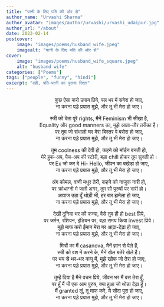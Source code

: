 ```yaml
---
title: "पत्नी के लिए पति की ओर से"
author_name: "Urvashi Sharma"
author_avatar: "images/author/urvashi/urvashi_udaipur.jpg"
author_url: "/about"
date: 2023-02-14
postcover:
    image: "images/poems/husband_wife.jpeg"
    imagealt: "पत्नी के लिए पति की ओर से"
cover:
    image: "images/poems/husband_wife_square.jpeg"
    alt: "husband wife"
categories: ["Poems"]
tags: ["people", "funny", "hindi"]
excerpt: "वही, पति-पत्नी का पुराना रिश्ता"
---
```

<center>

कुछ ऐसा करो उपाय प्रिये, पल भर में सवेरा हो जाए,<br>
ना करना पड़े प्रयास मुझे, और तू भी मेरा हो जाए।

स्त्री को देता पूरे rights, मैनें Feminism भी सीखा है,<br>
Equality और good manners का, मुझे आता-तौर तरीका है।<br> 
पर तुम जो संभालो घर मेरा बिस्तर पे बसेरा हो जाए,<br>
ना करना पड़े प्रयास मुझे, और तू भी मेरा हो जाए।

तुम coolness की देवी हो, कहने को मॉर्डन बनती हो,<br>
मेरे हुक-अप, पैच-अप की स्टोरी, बड़ा chill होकर तुम सुनती हो।<br>
पर Ex जो कर दे Hi- Hello, जीवन का बखेडा हो जाए,<br>
ना करना पड़े प्रयास मुझे, और तू भी मेरा हो जाए।

अंग कोमल, वाणी मधुर तेरी, कहने को नाजुक नारी हो,<br>
पर क्रोधाग्नी मे जली अगर, तुम सौ पुरुषों पर भारी हो।<br>
आवाज उठा दूँ थोड़ी भी, हर बार झमेला हो जाए,<br> 
ना करना पड़े प्रयास मुझे, और तू भी मेरा हो जाए।

देखी दुनिया भर की कन्या, वैसे तुम ही हो best प्रिये,<br>
पर जर्मन, रशियन, इंडियन पर, बड़ा समय किया invest प्रिये।<br>
मुझे माफ करो ईमान मेरा गर आढ़ा-टेढ़ा हो जाए,<br> 
ना करना पड़े प्रयास मुझे, और तू भी मेरा हो जाए।

मित्रों का मैं casanova, मैनें ज्ञान से पेले हैं,<br> 
स्त्री को वश में करने के, मैनें खेल बतेरे खेले हैं।<br> 
पर भय से थर-थर कांपू मैं, मुझे खौफ जो तेरा हो जाए,<br> 
ना करना पड़े प्रयास मुझे, और तू भी मेरा हो जाए। 

तुम्हें दिया है मैने वचन प्रिये, जीवन भर मैं बस तेरा हूँ,<br> 
पर हूँ मैं भी एक आम पुरुष, क्या हुआ जो थोडा टेढ़ा हूँ।<br> 
मैं granted लूं, तू माफ करे, ये सौदा पूरा हो जाए,<br> 
ना करना पड़े प्रयास मुझे, और तू भी मेरा हो जाए।


</center>